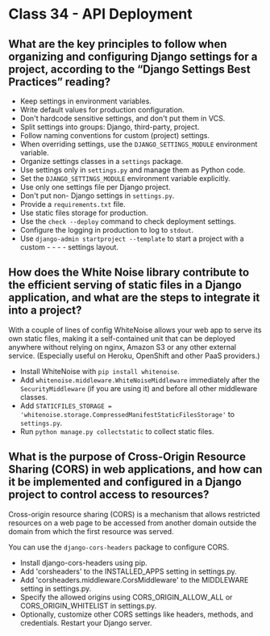 # Class 34 - API Deployment

## What are the key principles to follow when organizing and configuring Django settings for a project, according to the “Django Settings Best Practices” reading?

- Keep settings in environment variables.
- Write default values for production configuration.
- Don't hardcode sensitive settings, and don't put them in VCS.
- Split settings into groups: Django, third-party, project.
- Follow naming conventions for custom (project) settings.
- When overriding settings, use the `DJANGO_SETTINGS_MODULE` environment variable.
- Organize settings classes in a `settings` package.
- Use settings only in `settings.py` and manage them as Python code.
- Set the `DJANGO_SETTINGS_MODULE` environment variable explicitly.
- Use only one settings file per Django project.
- Don't put non- Django settings in `settings.py`.
- Provide a `requirements.txt` file.
- Use static files storage for production.
- Use the `check --deploy` command to check deployment settings.
- Configure the logging in production to log to `stdout`.
- Use `django-admin startproject --template` to start a project with a custom - - - - settings layout.

## How does the White Noise library contribute to the efficient serving of static files in a Django application, and what are the steps to integrate it into a project?

With a couple of lines of config WhiteNoise allows your web app to serve its own static files, making it a self-contained unit that can be deployed anywhere without relying on nginx, Amazon S3 or any other external service. (Especially useful on Heroku, OpenShift and other PaaS providers.)

- Install WhiteNoise with `pip install whitenoise`.
- Add `whitenoise.middleware.WhiteNoiseMiddleware` immediately after the `SecurityMiddleware` (if you are using it) and before all other middleware classes.
- Add `STATICFILES_STORAGE = 'whitenoise.storage.CompressedManifestStaticFilesStorage'` to `settings.py`.
- Run `python manage.py collectstatic` to collect static files.

## What is the purpose of Cross-Origin Resource Sharing (CORS) in web applications, and how can it be implemented and configured in a Django project to control access to resources?

Cross-origin resource sharing (CORS) is a mechanism that allows restricted resources on a web page to be accessed from another domain outside the domain from which the first resource was served.

You can use the `django-cors-headers` package to configure CORS.

- Install django-cors-headers using pip.
- Add 'corsheaders' to the INSTALLED_APPS setting in settings.py.
- Add 'corsheaders.middleware.CorsMiddleware' to the MIDDLEWARE setting in settings.py.
- Specify the allowed origins using CORS_ORIGIN_ALLOW_ALL or CORS_ORIGIN_WHITELIST in settings.py.
- Optionally, customize other CORS settings like headers, methods, and credentials.
Restart your Django server.